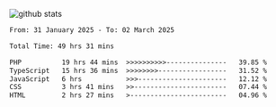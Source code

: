 
![github stats](https://github-readme-stats.vercel.app/api?username=realmahd1&show_icons=true&theme=codeSTACKr&hide_rank=true&count_private=true)

<!--START_SECTION:waka-->

```txt
From: 31 January 2025 - To: 02 March 2025

Total Time: 49 hrs 31 mins

PHP          19 hrs 44 mins  >>>>>>>>>>---------------   39.85 %
TypeScript   15 hrs 36 mins  >>>>>>>>-----------------   31.52 %
JavaScript   6 hrs           >>>----------------------   12.12 %
CSS          3 hrs 41 mins   >>-----------------------   07.44 %
HTML         2 hrs 27 mins   >------------------------   04.96 %
```

<!--END_SECTION:waka-->
